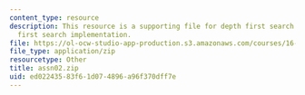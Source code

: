```yaml
---
content_type: resource
description: This resource is a supporting file for depth first search and breadth
  first search implementation.
file: https://ol-ocw-studio-app-production.s3.amazonaws.com/courses/16-410-principles-of-autonomy-and-decision-making-fall-2010/ed02243583f61d074896a96f370dff7e_assn02.zip
file_type: application/zip
resourcetype: Other
title: assn02.zip
uid: ed022435-83f6-1d07-4896-a96f370dff7e
---
```

